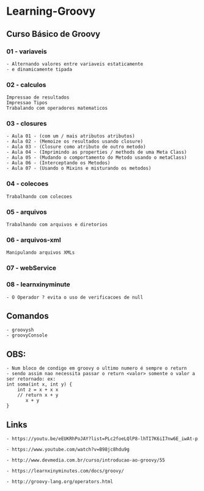 # Learning-Groovy

## Curso Básico de Groovy

### 01 - variaveis
    - Alternando valores entre variaveis estaticamente
    - e dinamicamente tipada
    
### 02 - calculos
    Impressao de resultados 
    Impressao Tipos
    Trabalando com operadores matematicos
  
### 03 - closures
    - Aula 01 - (com um / mais atributos atributos)
    - Aula 02 - (Memoize os resultados usando closure)
    - Aula 03 - (Closure como atributo de outro metodo)
    - Aula 04 - (Imprimindo as properties / methods de uma Meta Class)
    - Aula 05 - (Mudando o comportamento do Metodo usando o metaClass)
    - Aula 06 - (Interceptando os Metodos)
    - Aula 07 - (Usando o Mixins e misturando os metodos)

### 04 - colecoes
    Trabalhando com colecoes
 
### 05 - arquivos
    Trabalhando com arquivos e diretorios

### 06 - arquivos-xml
    Manipulando arquivos XMLs
   
### 07 - webService

### 08 - learnxinyminute

    - O Operador ? evita o uso de verificacoes de null
## Comandos
    - groovysh
    - groovyConsole

## OBS:
    - Num bloco de condigo em groovy o ultimo numero é sempre o return
    - sendo assim nao necessita passar o return <valor> somente o valor a ser retornado: ex:
    int soma(int x, int y) {
        int z = x + x x
        // return x + y
           x + y
    }

## Links

    - https://youtu.be/eEUKRhPoJAY?list=PLc2foeLQlP8-lhTI7K6iI7nw6E_iwAt-p

    - https://www.youtube.com/watch?v=B98jc8hdu9g

    - http://www.devmedia.com.br/curso/introducao-ao-groovy/55

    - https://learnxinyminutes.com/docs/groovy/

    - http://groovy-lang.org/operators.html
